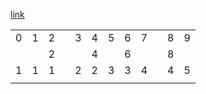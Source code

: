 


[link](../src/test/kotlin/com/github/cloverchatserver/domain/ChatMessageServiceTest.kt)

|     |     |     |     |     |     |     |     |     |     |     |     |
| --- | --- | --- | --- | --- | --- | --- | --- | --- | --- | --- | --- |
| 0   | 1   | 2   |     | 3   | 4   | 5   | 6   | 7   |     | 8   | 9   |
|     |     | 2   |     |     | 4   |     | 6   |     |     | 8   |     |
| 1   | 1   | 1   |     | 2   | 2   | 3   | 3   | 4   |     | 4   | 5   |
|     |     |     |     |     |     |     |     |     |     |     |     |

